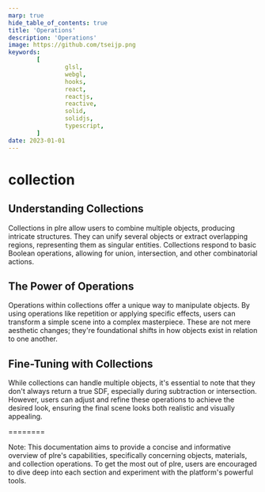 ```yaml
---
marp: true
hide_table_of_contents: true
title: 'Operations'
description: 'Operations'
image: https://github.com/tseijp.png
keywords:
        [
                glsl,
                webgl,
                hooks,
                react,
                reactjs,
                reactive,
                solid,
                solidjs,
                typescript,
        ]
date: 2023-01-01
---
```


# collection

## Understanding Collections

Collections in plre allow users to combine multiple objects, producing intricate structures. They can unify several objects or extract overlapping regions, representing them as singular entities. Collections respond to basic Boolean operations, allowing for union, intersection, and other combinatorial actions.

## The Power of Operations

Operations within collections offer a unique way to manipulate objects. By using operations like repetition or applying specific effects, users can transform a simple scene into a complex masterpiece. These are not mere aesthetic changes; they're foundational shifts in how objects exist in relation to one another.

## Fine-Tuning with Collections

While collections can handle multiple objects, it's essential to note that they don't always return a true SDF, especially during subtraction or intersection. However, users can adjust and refine these operations to achieve the desired look, ensuring the final scene looks both realistic and visually appealing.

========

Note: This documentation aims to provide a concise and informative overview of plre's capabilities, specifically concerning objects, materials, and collection operations. To get the most out of plre, users are encouraged to dive deep into each section and experiment with the platform's powerful tools.
